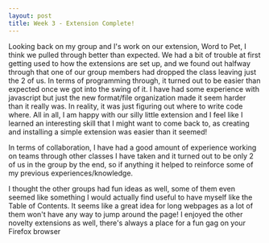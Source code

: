```yaml
---
layout: post
title: Week 3 - Extension Complete!
---
```


Looking back on my group and I's work on our extension, Word to Pet, I think we pulled through better than expected. We had a bit of trouble at first getting used to how the extensions are set up, and we found out halfway through that one of our group members had dropped the class leaving just the 2 of us. In terms of programming through, it turned out to be easier than expected once we got into the swing of it. I have had some experience with javascript but just the new format/file organization made it seem harder than it really was. In reality, it was just figuring out where to write code where. All in all, I am happy with our silly little extension and I feel like I learned an interesting skill that I might want to come back to, as creating and installing a simple extension was easier than it seemed!

In terms of collaboration, I have had a good amount of experience working on teams through other classes I have taken and it turned out to be only 2 of us in the group by the end, so if anything it helped to reinforce some of my previous experiences/knowledge.

I thought the other groups had fun ideas as well, some of them even seemed like something I would actually find useful to have myself like the Table of Contents. It seems like a great idea for long webpages as a lot of them won't have any way to jump around the page! I enjoyed the other novelty extensions as well, there's always a place for a fun gag on your Firefox browser
